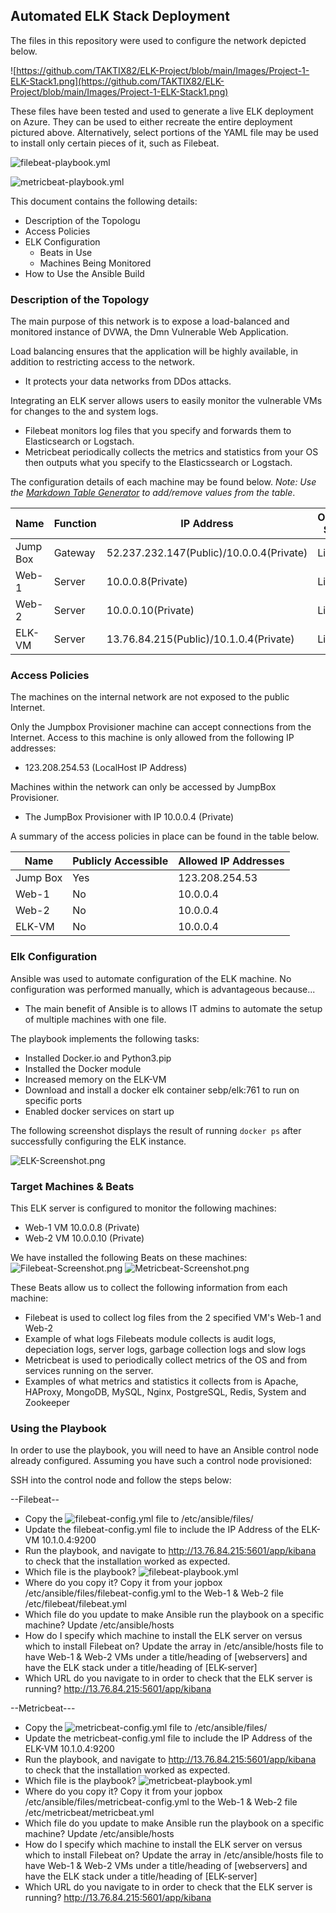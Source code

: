 ## Automated ELK Stack Deployment

The files in this repository were used to configure the network depicted below.

![https://github.com/TAKTIX82/ELK-Project/blob/main/Images/Project-1-ELK-Stack1.png](https://github.com/TAKTIX82/ELK-Project/blob/main/Images/Project-1-ELK-Stack1.png)

These files have been tested and used to generate a live ELK deployment on Azure. They can be used to either recreate the entire deployment pictured above. Alternatively, select portions of the YAML file may be used to install only certain pieces of it, such as Filebeat.

  ![filebeat-playbook.yml](https://github.com/TAKTIX82/ELK-Project/blob/main/Ansible/filebeat-playbook.yml)
  
  ![metricbeat-playbook.yml](https://github.com/TAKTIX82/ELK-Project/blob/main/Ansible/metricbeat-playbook.yml)

This document contains the following details:
- Description of the Topologu
- Access Policies
- ELK Configuration
  - Beats in Use
  - Machines Being Monitored
- How to Use the Ansible Build


### Description of the Topology

The main purpose of this network is to expose a load-balanced and monitored instance of DVWA, the Dmn Vulnerable Web Application.

Load balancing ensures that the application will be highly available, in addition to restricting access to the network.
- It protects your data networks from DDos attacks.

Integrating an ELK server allows users to easily monitor the vulnerable VMs for changes to the  and system logs.
- Filebeat monitors log files that you specify and forwards them to Elasticsearch or Logstach.
- Metricbeat periodically collects the metrics and statistics from your OS then outputs what you specify to the Elasticssearch or Logstach.

The configuration details of each machine may be found below.
_Note: Use the [Markdown Table Generator](http://www.tablesgenerator.com/markdown_tables) to add/remove values from the table_.

| Name     | Function | IP Address                                 | Operating System |
|----------|----------|--------------------------------------------|------------------|
| Jump Box | Gateway  | 52.237.232.147(Public)/10.0.0.4(Private)   | Linux            |
| Web-1    | Server   | 10.0.0.8(Private)                          | Linux            |
| Web-2    | Server   | 10.0.0.10(Private)                         | Linux            |
| ELK-VM   | Server   | 13.76.84.215(Public)/10.1.0.4(Private)     | Linux            |

### Access Policies

The machines on the internal network are not exposed to the public Internet. 

Only the Jumpbox Provisioner machine can accept connections from the Internet. Access to this machine is only allowed from the following IP addresses:
- 123.208.254.53 (LocalHost IP Address)

Machines within the network can only be accessed by JumpBox Provisioner.
- The JumpBox Provisioner with IP 10.0.0.4 (Private)

A summary of the access policies in place can be found in the table below.

| Name     | Publicly Accessible | Allowed IP Addresses |
|----------|---------------------|----------------------|
| Jump Box | Yes                 | 123.208.254.53       |
| Web-1    | No                  | 10.0.0.4             |
| Web-2    | No                  | 10.0.0.4             |
| ELK-VM   | No                  | 10.0.0.4             |

### Elk Configuration

Ansible was used to automate configuration of the ELK machine. No configuration was performed manually, which is advantageous because...
- The main benefit of Ansible is to allows IT admins to automate the setup of multiple machines with one file.

The playbook implements the following tasks:
- Installed Docker.io and Python3.pip
- Installed the Docker module
- Increased memory on the ELK-VM
- Download and install a docker elk container sebp/elk:761 to run on specific ports
- Enabled docker services on start up

The following screenshot displays the result of running `docker ps` after successfully configuring the ELK instance.

![ELK-Screenshot.png](https://github.com/TAKTIX82/ELK-Project/blob/main/Images/ELK-Screenshot.png)

### Target Machines & Beats
This ELK server is configured to monitor the following machines:
- Web-1 VM 10.0.0.8 (Private)
- Web-2 VM 10.0.0.10 (Private)

We have installed the following Beats on these machines:
![Filebeat-Screenshot.png](https://github.com/TAKTIX82/ELK-Project/blob/main/Images/Filebeat-Screenshot.png)
![Metricbeat-Screenshot.png](https://github.com/TAKTIX82/ELK-Project/blob/main/Images/Metricbeat-Screenshot.png)

These Beats allow us to collect the following information from each machine:
- Filebeat is used to collect log files from the 2 specified VM's Web-1 and Web-2
- Example of what logs Filebeats module collects is audit logs, depeciation logs, server logs, garbage collection logs and slow logs
- Metricbeat is used to periodically collect metrics of the OS and from services running on the server.
- Examples of what metrics and statistics it collects from is Apache, HAProxy, MongoDB, MySQL, Nginx, PostgreSQL, Redis, System and Zookeeper


### Using the Playbook
In order to use the playbook, you will need to have an Ansible control node already configured. Assuming you have such a control node provisioned: 

SSH into the control node and follow the steps below:

--Filebeat--

- Copy the ![filebeat-config.yml](https://github.com/TAKTIX82/ELK-Project/blob/main/Ansible/filebeat-config.yml) file to /etc/ansible/files/
- Update the filebeat-config.yml file to include the IP Address of the ELK-VM 10.1.0.4:9200
- Run the playbook, and navigate to http://13.76.84.215:5601/app/kibana to check that the installation worked as expected.
- Which file is the playbook? ![filebeat-playbook.yml](https://github.com/TAKTIX82/ELK-Project/blob/main/Ansible/filebeat-playbook.yml)
- Where do you copy it? Copy it from your jopbox /etc/ansible/files/filebeat-config.yml to the Web-1 & Web-2 file /etc/filebeat/filebeat.yml
- Which file do you update to make Ansible run the playbook on a specific machine? Update /etc/ansible/hosts
- How do I specify which machine to install the ELK server on versus which to install Filebeat on? Update the array in /etc/ansible/hosts file to have Web-1 & Web-2 VMs under a title/heading of [webservers] and have the ELK stack under a title/heading of [ELK-server]
- Which URL do you navigate to in order to check that the ELK server is running? http://13.76.84.215:5601/app/kibana

--Metricbeat---

- Copy the ![metricbeat-config.yml](https://github.com/TAKTIX82/ELK-Project/blob/main/Ansible/metricbeat-config.yml) file to /etc/ansible/files/
- Update the metricbeat-config.yml file to include the IP Address of the ELK-VM 10.1.0.4:9200
- Run the playbook, and navigate to http://13.76.84.215:5601/app/kibana to check that the installation worked as expected.
- Which file is the playbook? ![metricbeat-playbook.yml](https://github.com/TAKTIX82/ELK-Project/blob/main/Ansible/metricbeat-playbook.yml)
- Where do you copy it? Copy it from your jopbox /etc/ansible/files/metricbeat-config.yml to the Web-1 & Web-2 file /etc/metricbeat/metricbeat.yml
- Which file do you update to make Ansible run the playbook on a specific machine? Update /etc/ansible/hosts 
- How do I specify which machine to install the ELK server on versus which to install Filebeat on? Update the array in /etc/ansible/hosts file to have Web-1 & Web-2 VMs under a title/heading of [webservers] and have the ELK stack under a title/heading of [ELK-server]
- Which URL do you navigate to in order to check that the ELK server is running? http://13.76.84.215:5601/app/kibana
